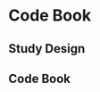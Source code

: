 Code Book
========================================================

Study Design
------------




Code Book
---------
